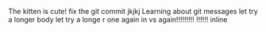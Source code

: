 The kitten is cute! fix the git commit jkjkj
Learning about git messages
let try a longer body
let try a longe r one
again in vs again!!!!!!!!!
!!!!!!
inline
